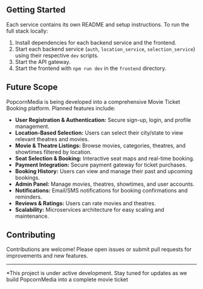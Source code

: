 
## Getting Started

Each service contains its own README and setup instructions. To run the full stack locally:

1. Install dependencies for each backend service and the frontend.
2. Start each backend service (`auth`, `location_service`, `selection_service`) using their respective `dev` scripts.
3. Start the API gateway.
4. Start the frontend with `npm run dev` in the `frontend` directory.

## Future Scope

PopcornMedia is being developed into a comprehensive Movie Ticket Booking platform. Planned features include:

- **User Registration & Authentication:** Secure sign-up, login, and profile management.
- **Location-Based Selection:** Users can select their city/state to view relevant theatres and movies.
- **Movie & Theatre Listings:** Browse movies, categories, theatres, and showtimes filtered by location.
- **Seat Selection & Booking:** Interactive seat maps and real-time booking.
- **Payment Integration:** Secure payment gateway for ticket purchases.
- **Booking History:** Users can view and manage their past and upcoming bookings.
- **Admin Panel:** Manage movies, theatres, showtimes, and user accounts.
- **Notifications:** Email/SMS notifications for booking confirmations and reminders.
- **Reviews & Ratings:** Users can rate movies and theatres.
- **Scalability:** Microservices architecture for easy scaling and maintenance.

## Contributing

Contributions are welcome! Please open issues or submit pull requests for improvements and new features.

---

*This project is under active development. Stay tuned for updates as we build PopcornMedia into a complete movie ticket